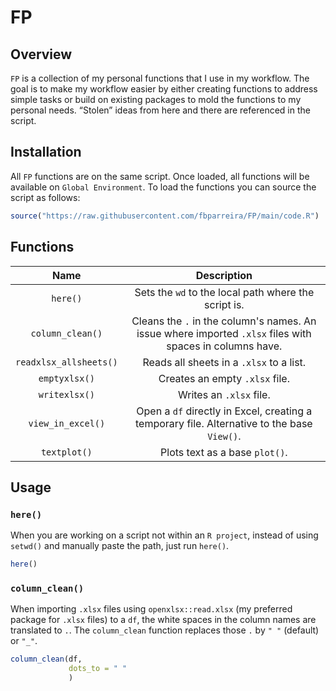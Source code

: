 # FP

## Overview

`FP` is a collection of my personal functions that I use in my workflow.
The goal is to make my workflow easier by either creating functions to
address simple tasks or build on existing packages to mold the functions
to my personal needs. “Stolen” ideas from here and there are referenced
in the script.

## Installation

All `FP` functions are on the same script. Once loaded, all functions will 
be available on `Global Environment`. To load the functions you can
source the script as follows:

``` r
source("https://raw.githubusercontent.com/fbparreira/FP/main/code.R")
```

## Functions

| **Name** | **Description** |
|:--:|:---:|
|`here()`|Sets the `wd` to the local path where the script is.|
|`column_clean()`|Cleans the `.` in the column's names. An issue where imported `.xlsx` files with spaces in columns have.|
|`readxlsx_allsheets()`|Reads all sheets in a `.xlsx` to a list.|
|`emptyxlsx()`|Creates an empty `.xlsx` file.|
|`writexlsx()`|Writes an `.xlsx` file.|
|`view_in_excel()`|Open a `df` directly in Excel, creating a temporary file. Alternative to the base `View()`.|
|`textplot()`|Plots text as a base `plot()`.|

## Usage

### `here()`

When you are working on a script not within an `R project`, instead of using `setwd()` 
and manually paste the path, just run `here()`.

``` r
here()
```

### `column_clean()`

When importing `.xlsx` files using `openxlsx::read.xlsx` (my preferred package for `.xlsx` files)
to a `df`, the white spaces in the column names are translated to `.`. The `column_clean` function 
replaces those `.` by `" "` (default) or `"_"`.

``` r
column_clean(df,
             dots_to = " "
             )
```
